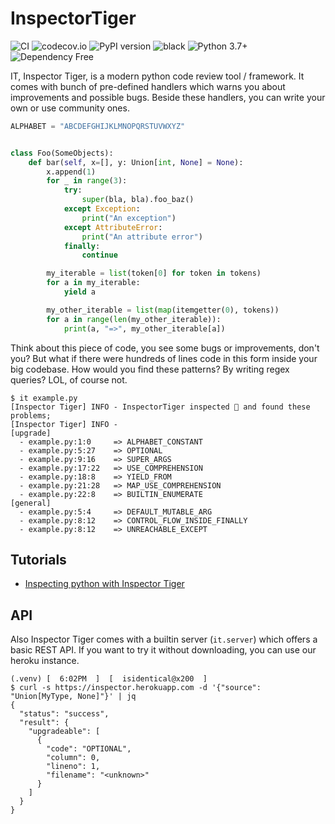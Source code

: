 # InspectorTiger
![CI](https://github.com/thg-consulting/it/workflows/CI/badge.svg)
![codecov.io](http://codecov.io/github/thg-consulting/it/coverage.svg?branch=master)
![PyPI version](https://badge.fury.io/py/it.svg)
![black](https://img.shields.io/badge/code%20style-black-000000.svg)
![Python 3.7+](https://img.shields.io/badge/python-3.7+-blue.svg)
![Dependency Free](https://img.shields.io/static/v1?label=dependicy&message=free&color=success)

IT, Inspector Tiger, is a modern python code review tool / framework. It comes
with bunch of pre-defined handlers which warns you about improvements and possible
bugs. Beside these handlers, you can write your own or use community ones.

```py
ALPHABET = "ABCDEFGHIJKLMNOPQRSTUVWXYZ"


class Foo(SomeObjects):
    def bar(self, x=[], y: Union[int, None] = None):
        x.append(1)
        for _ in range(3):
            try:
                super(bla, bla).foo_baz()
            except Exception:
                print("An exception")
            except AttributeError:
                print("An attribute error")
            finally:
                continue

        my_iterable = list(token[0] for token in tokens)
        for a in my_iterable:
            yield a

        my_other_iterable = list(map(itemgetter(0), tokens))
        for a in range(len(my_other_iterable)):
            print(a, "=>", my_other_iterable[a])

```

Think about this piece of code, you see some bugs or improvements, don't you?
But what if there were hundreds of lines code in this form inside your big codebase.
How would you find these patterns? By writing regex queries? LOL, of course not.

```console
$ it example.py
[Inspector Tiger] INFO - InspectorTiger inspected 🔎 and found these problems;
[Inspector Tiger] INFO - 
[upgrade]
  - example.py:1:0     => ALPHABET_CONSTANT
  - example.py:5:27    => OPTIONAL
  - example.py:9:16    => SUPER_ARGS
  - example.py:17:22   => USE_COMPREHENSION
  - example.py:18:8    => YIELD_FROM
  - example.py:21:28   => MAP_USE_COMPREHENSION
  - example.py:22:8    => BUILTIN_ENUMERATE
[general]
  - example.py:5:4     => DEFAULT_MUTABLE_ARG
  - example.py:8:12    => CONTROL_FLOW_INSIDE_FINALLY
  - example.py:8:12    => UNREACHABLE_EXCEPT
```

## Tutorials
- [Inspecting python with Inspector Tiger](https://dev.to/btaskaya/inspecting-python-with-inspector-tiger-3hfb)

## API
Also Inspector Tiger comes with a builtin server (`it.server`) which offers a
basic REST API. If you want to try it without downloading, you can use our heroku instance.

```console
(.venv) [  6:02PM  ]  [  isidentical@x200  ]
$ curl -s https://inspector.herokuapp.com -d '{"source": "Union[MyType, None]"}' | jq
{
  "status": "success",
  "result": {
    "upgradeable": [
      {
        "code": "OPTIONAL",
        "column": 0,
        "lineno": 1,
        "filename": "<unknown>"
      }
    ]
  }
}
```

